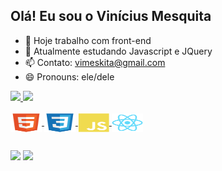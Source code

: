 ## Olá! Eu sou o Vinícius Mesquita

- 🔭 Hoje trabalho com front-end
- 🌱 Atualmente estudando Javascript e JQuery
- 📫 Contato: vimeskita@gmail.com
- 😄 Pronouns: ele/dele

 <div>
  <a href="https://github.com/vimeskita">
  <img height="170em" src="https://github-readme-stats.vercel.app/api?username=vimeskita&show_icons=true&theme=dark&include_all_commits=true&count_private=true"/>
  <img height="170em" src="https://github-readme-stats.vercel.app/api/top-langs/?username=vimeskita&layout=compact&langs_count=7&theme=dark"/>
</div>
<div style="display: inline_block"><br>
  <img align="center" alt="VM-HTML" height="30" width="50" src="https://raw.githubusercontent.com/devicons/devicon/master/icons/html5/html5-original.svg">
  <img align="center" alt="VM-CSS" height="30" width="50" src="https://raw.githubusercontent.com/devicons/devicon/master/icons/css3/css3-original.svg">
  <img align="center" alt="VM-Js" height="30" width="50" src="https://raw.githubusercontent.com/devicons/devicon/master/icons/javascript/javascript-plain.svg">
  <img align="center" alt="VM-React" height="30" width="50" src="https://raw.githubusercontent.com/devicons/devicon/master/icons/react/react-original.svg">
</div>

##
<div>
 <a href="https://instagram.com/vi_meskita" target="_blank"><img src="https://img.shields.io/badge/-Instagram-%23E4405F?style=for-the-badge&logo=instagram&logoColor=white"  target="_blank"></a>
 <a href = "mailto:vimeskita@gmail.com"><img src="https://img.shields.io/badge/-Gmail-%23333?style=for-the-badge&logo=gmail&logoColor=white" target="_blank"></a>
</div>

